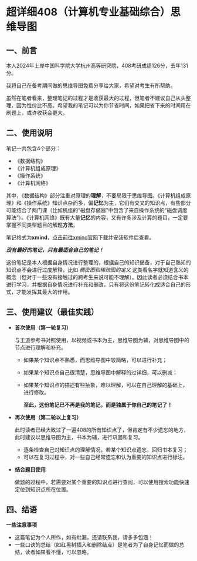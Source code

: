 # 超详细408（计算机专业基础综合）思维导图
## 一、前言

本人2024年上岸中国科学院大学杭州高等研究院，408考研成绩126分，去年131分。

我将自己在备考期间做的思维导图免费分享给大家，希望对考生有所帮助。

虽然在笔者看来，整理笔记的过程才是收获最大的过程，但笔者不建议自己从头整理，因为性价比不高。希望我的笔记可以为你节省时间，如果把省下来的时间用在刷题上，或许收获会更大。

## 二、使用说明

笔记一共包含4个部分：

- 《数据结构》
- 《计算机组成原理》
- 《操作系统》
- 《计算机网络》

其中，《数据结构》部分注重对原理的**理解**，不要局限于思维导图。《计算机组成原理》和《操作系统》知识点杂而多，偏**记忆**为主，它们有交叉的知识点，有些部分可能结合了两门课（比如机组的“磁盘存储器”中包含了来自操作系统的“磁盘调度算法”）。《计算机网络》既有大量**记忆**的内容，又有许多涉及计算的题目，一定要掌握不同类型题目的解题**方法**。

笔记格式为**xmind**，[点击前往xmind官网](https://xmind.cn/)下载并安装软件后查看。

***没有最好的笔记，只有最适合自己的笔记！***

这份笔记是本人根据自身情况进行整理的，根据自己的知识储备，对于自己熟知的知识点不会进行过度解释，比如 *稠密图和稀疏图的定义* 这类看名字就知道含义的概念（但对于一些没有接触过的跨考生来说可能不理解）。因此读者必须结合书本进行学习，并根据自身情况进行补充和删改，只有将这份笔记转化成适合自己的形式，才能发挥其最大的作用。

## 三、使用建议（最佳实践）

- **首次使用（第一轮复习）**

  与王道参考书对照使用，以视频或书本为主，思维导图为辅，对思维导图中的节点进行理解和补充。

  - 如果某个知识点不熟悉，而思维导图中较简略，可以进行补充；

  - 如果某个知识点自己很清楚，思维导图中解释的过详细，可以删减；

  - 如果某个知识点的描述有些抽象，难以理解，可以在自己理解的基础上，进行修改。

    **至此，这份笔记已不再是我的笔记，而是独属于你自己的笔记了！**

- **再次使用（第二轮以上复习）**

  此时读者已经大致过了一遍408的所有知识点了，但肯定有不少遗忘的地方，此时建议以思维导图为主，书本为辅，进行巩固和复习。

  - 逐条检查自己对知识点的理解情况，若某个知识点遗忘，回归书本复习；
  - 可以在复习过程中，对一些自己经常遗忘和认为重要的知识点进行标注。

- **结合题目使用**

  做题的过程中，若需要对某个重要的知识点进行查阅，可以使用搜索功能快速定位到知识点所在位置。

## 四、结语

**一些注意事项**

- 这篇笔记为个人所作，如有纰漏，还请联系我，请多多包涵！
- 一些口诀的总结（如红黑树插入和删除结点）是笔者为了自身记忆而做的总结，读者如果看不懂，可以忽略。
